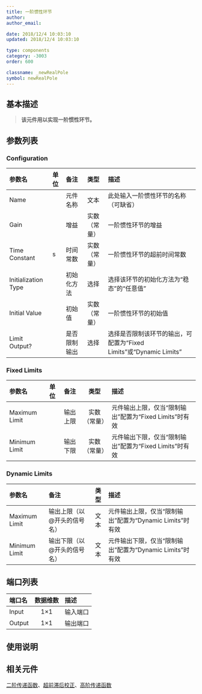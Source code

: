 ```yaml
---
title: 一阶惯性环节
author: 
author_email:

date: 2018/12/4 10:03:10
updated: 2018/12/4 10:03:10

type: components
category: -3003
order: 600

classname: _newRealPole
symbol: newRealPole
---
```

## 基本描述


> **该元件用以实现一阶惯性环节。**

## 参数列表
### Configuration
| 参数名 | 单位 | 备注 | 类型 | 描述 |
| :--- | :--- | :--- | :--: | :--- |
| Name |  | 元件名称 | 文本 | 此处输入一阶惯性环节的名称（可缺省） |
| Gain |  | 增益 | 实数（常量） | 一阶惯性环节的增益 |
| Time Constant | s | 时间常数 | 实数（常量） |一阶惯性环节的超前时间常数|
| Initialization Type |  | 初始化方法 | 选择 | 选择该环节的初始化方法为“稳态”的“任意值” |
| Initial Value |  | 初始值 | 实数（常量） | 一阶惯性环节的初始值 |
| Limit Output? |  | 是否限制输出 | 选择 | 选择是否限制该环节的输出，可配置为“Fixed Limits”或“Dynamic Limits” |

### Fixed Limits
| 参数名 | 单位 | 备注 | 类型 | 描述 |
| :--- | :--- | :--- | :--: | :--- |
| Maximum Limit |  | 输出上限 | 实数（常量） | 元件输出上限，仅当“限制输出”配置为“Fixed Limits”时有效 |
| Minimum Limit |  | 输出下限 | 实数（常量） | 元件输出下限，仅当“限制输出”配置为“Fixed Limits”时有效 |

### Dynamic Limits
| 参数名 | 备注 | 类型 | 描述 |
| :--- | :--- | :--: | :--- |
| Maximum Limit | 输出上限（以@开头的信号名） | 文本 | 元件输出上限，仅当“限制输出”配置为“Dynamic Limits”时有效 |
| Minimum Limit | 输出下限（以@开头的信号名） | 文本 | 元件输出下限，仅当“限制输出”配置为“Dynamic Limits”时有效 |


## 端口列表

| 端口名 | 数据维数 | 描述 |
| :--- | :--:  | :--- |
| Input | 1×1 |输入端口 |
| Output | 1×1 |输出端口 |

## 使用说明



## 相关元件

[二阶传递函数](comp_newComplexPole.md)、[超前滞后校正](comp_newLeadLag.md)、[高阶传递函数](comp_newNthOrderTransFunc.md)
